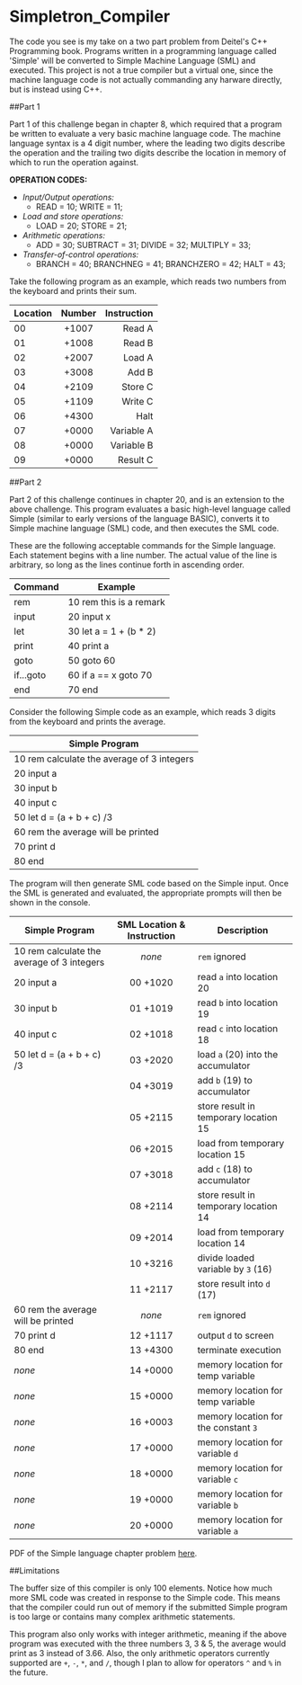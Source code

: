 # Simpletron_Compiler

The code you see is my take on a two part problem from Deitel's C++ Programming book. Programs written in a programming language called 'Simple' will be converted to Simple Machine Language (SML) and executed. This project is not a true compiler but a virtual one, since the machine language code is not actually commanding any harware directly, but is instead using C++.

##Part 1

Part 1 of this challenge began in chapter 8, which required that a program be written to evaluate a very basic machine language code. The machine language syntax is a 4 digit number, where the leading two digits describe the operation and the trailing two digits describe the location in memory of which to run the operation against.

**OPERATION CODES:**
+ *Input/Output operations:* 
  + READ = 10;  WRITE = 11;   
+ *Load and store operations:*
  + LOAD = 20; STORE = 21;
+ *Arithmetic operations:*
  + ADD = 30; SUBTRACT = 31;  DIVIDE = 32;  MULTIPLY = 33;
+ *Transfer-of-control operations:* 
  + BRANCH = 40;  BRANCHNEG = 41; BRANCHZERO = 42; HALT = 43;
  
Take the following program as an example, which reads two numbers from the keyboard and prints their sum.

| Location      | Number        | Instruction  |
| ------------- |:-------------:| ------------:|
|00             | +1007         |Read A        |
|01             | +1008         |Read B        |
|02             | +2007         |Load A        |
|03             | +3008         |Add B         |
|04             | +2109         |Store C       |
|05             | +1109         |Write C       |
|06             | +4300         |Halt          |
|07             | +0000         |Variable A    |
|08             | +0000         |Variable B    |
|09             | +0000         |Result C      |


##Part 2

Part 2 of this challenge continues in chapter 20, and is an extension to the above challenge. This program evaluates a basic high-level language called Simple (similar to early versions of the language BASIC), converts it to Simple machine language (SML) code, and then executes the SML code.

These are the following acceptable commands for the Simple language. 
Each statement begins with a line number. The actual value of the line is arbitrary, so long as the lines continue forth in ascending order.

| Command       | Example             |
| ------------- |---------------------|
|rem            |10 rem this is a remark |
|input          |20 input x           |
|let            |30 let a = 1 + (b * 2)|
|print          |40 print a           |
|goto           |50 goto 60           |
|if...goto      |60 if a == x goto 70 |
|end            |70 end               |

Consider the following Simple code as an example, which reads 3 digits from the keyboard and prints the average. 

| Simple Program      |
| ------------------- |
|10 rem  calculate the average of 3 integers|
|20 input a|
|30 input b|
|40 input c|
|50 let d = (a + b + c) /3|
|60 rem  the average will be printed|
|70 print d|
|80 end|

The program will then generate SML code based on the Simple input. Once the SML is generated and evaluated, the appropriate prompts will then be shown in the console.

| Simple Program      |SML Location & Instruction| Description  |
| ------------------- |:------------------------:| ------------ |
|10 rem  calculate the average of 3 integers| *none*  |`rem` ignored|
|20 input a                                 |00  +1020|read `a` into location 20|
|30 input b                                 |01  +1019|read `b` into location 19|
|40 input c                                 |02  +1018|read `c` into location 18|
|50 let d = (a + b + c) /3                  |03  +2020|load `a` (20) into the accumulator|
|                                           |04  +3019|add `b` (19) to accumulator|
|                                           |05  +2115|store result in temporary location 15|
|                                           |06  +2015|load from temporary location 15|
|                                           |07  +3018|add `c` (18) to accumulator|
|                                           |08  +2114|store result in temporary location 14|
|                                           |09  +2014|load from temporary location 14|
|                                           |10  +3216|divide loaded variable by `3` (16)|
|                                           |11  +2117|store result into `d` (17)|
|60 rem  the average will be printed        | *none*  |`rem` ignored|
|70 print d                                 |12  +1117|output `d` to screen|
|80 end                                     |13  +4300|terminate execution|
| *none*                                    |14  +0000|memory location for temp variable| 
| *none*                                    |15  +0000|memory location for temp variable|
| *none*                                    |16  +0003|memory location for the constant `3`|
| *none*                                    |17  +0000|memory location for variable `d`|
| *none*                                    |18  +0000|memory location for variable `c`|
| *none*                                    |19  +0000|memory location for variable `b`|
| *none*                                    |20  +0000|memory location for variable `a`|



PDF of the Simple language chapter problem [here](http://www.deitel.com/bookresources/cpphtp7/CompilerExercise.pdf).

##Limitations

The buffer size of this compiler is only 100 elements. Notice how much more SML code was created in response to the Simple code. This means that the compiler could run out of memory if the submitted Simple program is too large or contains many complex arithmetic statements. 

This program also only works with integer arithmetic, meaning if the above program was executed with the three numbers 3, 3 & 5, the average would print as 3 instead of 3.66. Also, the only arithmetic operators currently supported are `+`, `-`, `*`, and `/`, though I plan to allow for operators `^` and `%` in the future.
